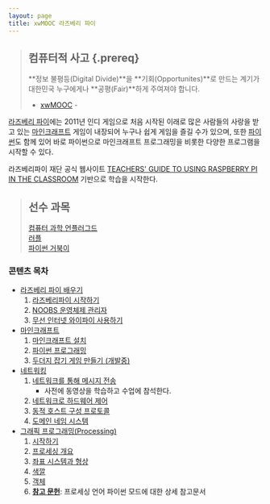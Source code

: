 ```yaml
---
layout: page
title: xwMOOC 라즈베리 파이
---
```


> ## 컴퓨터적 사고 {.prereq}
>
> **정보 불평등(Digital Divide)**을 **기회(Opportunites)**로 만드는 계기가 대한민국 누구에게나 **공평(Fair)**하게 주여져야 합니다.
> - [xwMOOC](http://www.xwmooc.net) -
 
[라즈베리 파이](https://www.raspberrypi.org/)에는 
2011년 인디 게임으로 처음 시작된 이래로 많은 사람들의 사랑을 받고 있는 [마인크래프트](https://minecraft.net/) 게임이 
내장되어 누구나 쉽게 게임을 즐길 수가 있으며, 또한 [파이썬](https://www.python.org/)도 함께 있어 바로 파이썬으로 마인크래프트 프로그래밍을 비롯한 다양한 프로그램을 시작할 수 있다.

라즈베리파이 재단 공식 웹사이트 [ TEACHERS' GUIDE TO USING RASPBERRY PI IN THE CLASSROOM](https://www.raspberrypi.org/guides/teachers/) 기반으로 학습을 시작한다.

> ## 선수 과목
>
> [컴퓨터 과학 언플러그드](http://www.xwmooc.net/computationalthinking/unplugged/index.html)  
> [러플](http://rur-ple.xwmooc.net/)  
> [파이썬 거북이](http://statkclee.github.io/python-novice-turtles/index-kr.html)  

### 콘텐츠 목차 

-  [라즈베리 파이 배우기](raspberry-pi/index.html)
    1. [라즈베리파이 시작하기](raspberry-pi/00-install.html)
    1. [NOOBS 운영체제 관리자](raspberry-pi/01-noobs.html)
    1. [무선 인터넷 와이파이 사용하기](raspberry-pi/02-wifi.html)
-  [마인크래프트](minecraft/index.html)
    1.  [마인크래프트 설치](minecraft/00-install.html)
    1.  [파이썬 프로그래밍](minecraft/01-python.html)
    1.  [두더지 잡기 게임 만들기 (개발중)](minecraft/02-whac-a-block.html)
-  [네트워킹](networking/index.html)
	1.  [네트워크를 통해 메시지 전송](networking/01-sending-messages.html)
	    - 사전에 동영상을 학습하고 수업에 참석한다.
	1.  [네트워크로 하드웨어 제어](networking/02-controlling-hardware.html)
	1.  [동적 호스트 구성 프로토콜](networking/03-dhcp.html)
	1.  [도메인 네임 시스템](networking/04-dns.html)
-  [그래픽 프로그래밍(Processing)](processing/index.html)
	1.  [시작하기](processing/01-getting-started.html)
	1.  [프로세싱 개요](processing/02-overview.html)
	1.  [좌표 시스템과 형상](processing/03-coordinate.html)
	1.  [색깔](processing/04-color.html)
	1.  [객체](processing/05-objects.html)
	1.  **[참고 문헌](http://py.processing.org/reference/)**: 프로세싱 언어 파이썬 모드에 대한 상세 참고문서
